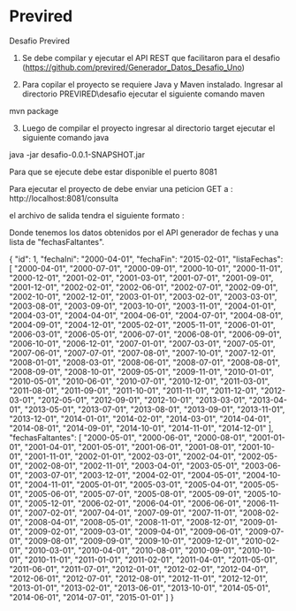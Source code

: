 # Previred
 Desafio Previred
1) Se debe compilar y ejecutar el API REST que facilitaron para el desafio (https://github.com/previred/Generador_Datos_Desafio_Uno)

2) Para copilar el proyecto se requiere Java y Maven instalado. Ingresar al directorio PREVIRED\desafio ejecutar el siguiente comando maven

mvn package

3) Luego de compilar el proyecto ingresar al directorio target ejecutar el siguiente comando java

java -jar desafio-0.0.1-SNAPSHOT.jar

Para que se ejecute debe estar disponible el puerto 8081

Para ejecutar el proyecto de debe enviar una peticion GET a : http://localhost:8081/consulta

el archivo de salida tendra el siguiente formato :

Donde tenemos los datos obtenidos por el API generador de fechas y una lista de "fechasFaltantes".

{
    "id": 1,
    "fechaIni": "2000-04-01",
    "fechaFin": "2015-02-01",
    "listaFechas": [
        "2000-04-01",
        "2000-07-01",
        "2000-09-01",
        "2000-10-01",
        "2000-11-01",
        "2000-12-01",
        "2001-02-01",
        "2001-03-01",
        "2001-07-01",
        "2001-09-01",
        "2001-12-01",
        "2002-02-01",
        "2002-06-01",
        "2002-07-01",
        "2002-09-01",
        "2002-10-01",
        "2002-12-01",
        "2003-01-01",
        "2003-02-01",
        "2003-03-01",
        "2003-08-01",
        "2003-09-01",
        "2003-10-01",
        "2003-11-01",
        "2004-01-01",
        "2004-03-01",
        "2004-04-01",
        "2004-06-01",
        "2004-07-01",
        "2004-08-01",
        "2004-09-01",
        "2004-12-01",
        "2005-02-01",
        "2005-11-01",
        "2006-01-01",
        "2006-03-01",
        "2006-05-01",
        "2006-07-01",
        "2006-08-01",
        "2006-09-01",
        "2006-10-01",
        "2006-12-01",
        "2007-01-01",
        "2007-03-01",
        "2007-05-01",
        "2007-06-01",
        "2007-07-01",
        "2007-08-01",
        "2007-10-01",
        "2007-12-01",
        "2008-01-01",
        "2008-03-01",
        "2008-06-01",
        "2008-07-01",
        "2008-08-01",
        "2008-09-01",
        "2008-10-01",
        "2009-05-01",
        "2009-11-01",
        "2010-01-01",
        "2010-05-01",
        "2010-06-01",
        "2010-07-01",
        "2010-12-01",
        "2011-03-01",
        "2011-08-01",
        "2011-09-01",
        "2011-10-01",
        "2011-11-01",
        "2011-12-01",
        "2012-03-01",
        "2012-05-01",
        "2012-09-01",
        "2012-10-01",
        "2013-03-01",
        "2013-04-01",
        "2013-05-01",
        "2013-07-01",
        "2013-08-01",
        "2013-09-01",
        "2013-11-01",
        "2013-12-01",
        "2014-01-01",
        "2014-02-01",
        "2014-03-01",
        "2014-04-01",
        "2014-08-01",
        "2014-09-01",
        "2014-10-01",
        "2014-11-01",
        "2014-12-01"
    ],
    "fechasFaltantes": [
        "2000-05-01",
        "2000-06-01",
        "2000-08-01",
        "2001-01-01",
        "2001-04-01",
        "2001-05-01",
        "2001-06-01",
        "2001-08-01",
        "2001-10-01",
        "2001-11-01",
        "2002-01-01",
        "2002-03-01",
        "2002-04-01",
        "2002-05-01",
        "2002-08-01",
        "2002-11-01",
        "2003-04-01",
        "2003-05-01",
        "2003-06-01",
        "2003-07-01",
        "2003-12-01",
        "2004-02-01",
        "2004-05-01",
        "2004-10-01",
        "2004-11-01",
        "2005-01-01",
        "2005-03-01",
        "2005-04-01",
        "2005-05-01",
        "2005-06-01",
        "2005-07-01",
        "2005-08-01",
        "2005-09-01",
        "2005-10-01",
        "2005-12-01",
        "2006-02-01",
        "2006-04-01",
        "2006-06-01",
        "2006-11-01",
        "2007-02-01",
        "2007-04-01",
        "2007-09-01",
        "2007-11-01",
        "2008-02-01",
        "2008-04-01",
        "2008-05-01",
        "2008-11-01",
        "2008-12-01",
        "2009-01-01",
        "2009-02-01",
        "2009-03-01",
        "2009-04-01",
        "2009-06-01",
        "2009-07-01",
        "2009-08-01",
        "2009-09-01",
        "2009-10-01",
        "2009-12-01",
        "2010-02-01",
        "2010-03-01",
        "2010-04-01",
        "2010-08-01",
        "2010-09-01",
        "2010-10-01",
        "2010-11-01",
        "2011-01-01",
        "2011-02-01",
        "2011-04-01",
        "2011-05-01",
        "2011-06-01",
        "2011-07-01",
        "2012-01-01",
        "2012-02-01",
        "2012-04-01",
        "2012-06-01",
        "2012-07-01",
        "2012-08-01",
        "2012-11-01",
        "2012-12-01",
        "2013-01-01",
        "2013-02-01",
        "2013-06-01",
        "2013-10-01",
        "2014-05-01",
        "2014-06-01",
        "2014-07-01",
        "2015-01-01"
    ]
}
